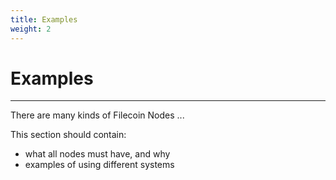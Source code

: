 ```yaml
---
title: Examples
weight: 2
---
```


# Examples
---

There are many kinds of Filecoin Nodes ...

This section should contain:

- what all nodes must have, and why
- examples of using different systems

